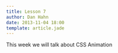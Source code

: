 ```yaml
---
title: Lesson 7
author: Dan Hahn
date: 2013-11-04 18:00
template: article.jade
---
```


This week we will talk about CSS Animation


